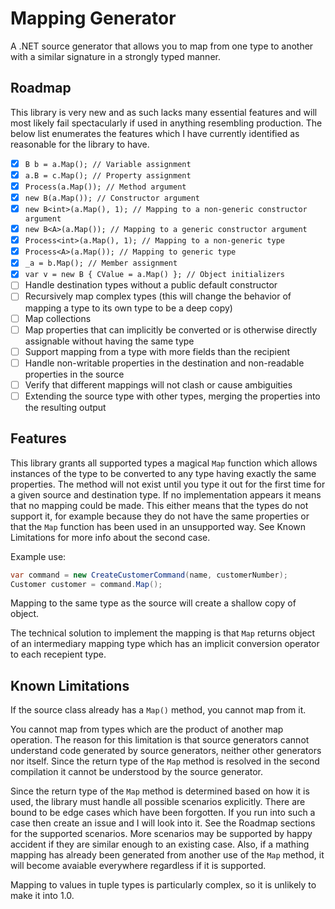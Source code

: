# Mapping Generator

A .NET source generator that allows you to map from one type to another with a similar signature
in a strongly typed manner.

## Roadmap

This library is very new and as such lacks many essential features and will most likely fail
spectacularly if used in anything resembling production. The below list enumerates the features
which I have currently identified as reasonable for the library to have.

- [x] `B b = a.Map(); // Variable assignment`
- [x] `a.B = c.Map(); // Property assignment`
- [x] `Process(a.Map()); // Method argument`
- [x] `new B(a.Map()); // Constructor argument`
- [x] `new B<int>(a.Map(), 1); // Mapping to a non-generic constructor argument`
- [x] `new B<A>(a.Map()); // Mapping to a generic constructor argument`
- [x] `Process<int>(a.Map(), 1); // Mapping to a non-generic type`
- [x] `Process<A>(a.Map()); // Mapping to generic type`
- [x] `_a = b.Map(); // Member assignment`
- [x] `var v = new B { CValue = a.Map() }; // Object initializers`
- [ ] Handle destination types without a public default constructor
- [ ] Recursively map complex types (this will change the behavior of mapping a type to its own type to be a deep copy)
- [ ] Map collections
- [ ] Map properties that can implicitly be converted or is otherwise directly assignable without having the same type
- [ ] Support mapping from a type with more fields than the recipient
- [ ] Handle non-writable properties in the destination and non-readable properties in the source
- [ ] Verify that different mappings will not clash or cause ambiguities
- [ ] Extending the source type with other types, merging the properties into the resulting output

## Features

This library grants all supported types a magical `Map` function which allows instances of the type
to be converted to any type having exactly the same properties. The method will not exist until
you type it out for the first time for a given source and destination type. If no implementation
appears it means that no mapping could be made. This either means that the types do not support
it, for example because they do not have the same properties or that the `Map` function has been
used in an unsupported way. See Known Limitations for more info about the second case.

Example use:

```csharp
var command = new CreateCustomerCommand(name, customerNumber);
Customer customer = command.Map();
```

Mapping to the same type as the source will create a shallow copy of object.

The technical solution to implement the mapping is that `Map` returns object of an intermediary
mapping type which has an implicit conversion operator to each recepient type.

## Known Limitations

If the source class already has a `Map()` method, you cannot map from it.

You cannot map from types which are the product of another map operation. The reason for this
limitation is that source generators cannot understand code generated by source generators, neither
other generators nor itself. Since the return type of the `Map` method is resolved in the second
compilation it cannot be understood by the source generator.

Since the return type of the `Map` method is determined based on how it is used, the library must
handle all possible scenarios explicitly. There are bound to be edge cases which have been
forgotten. If you run into such a case then create an issue and I will look into it. See the Roadmap
sections for the supported scenarios. More scenarios may be supported by happy accident if they are
similar enough to an existing case. Also, if a mathing mapping has already been generated from another
use of the `Map` method, it will become avaiable everywhere regardless if it is supported.

Mapping to values in tuple types is particularly complex, so it is unlikely to make it into 1.0.